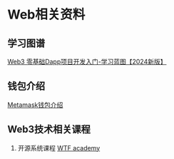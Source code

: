 # Web相关资料

## 学习图谱

[Web3 零基础Dapp项目开发入门-学习蓝图【2024新版】](https://triangular-jitterbug-cd5.notion.site/Web3-Dapp-2024-9ad05eb869a34983bb87c073faedc5a6)

## 钱包介绍
[Metamask钱包介绍](https://learn.metamask.io/zh-CN/lessons/what-is-a-crypto-wallet)

## Web3技术相关课程
1. 开源系统课程
[WTF academy](https://www.wtf.academy/)